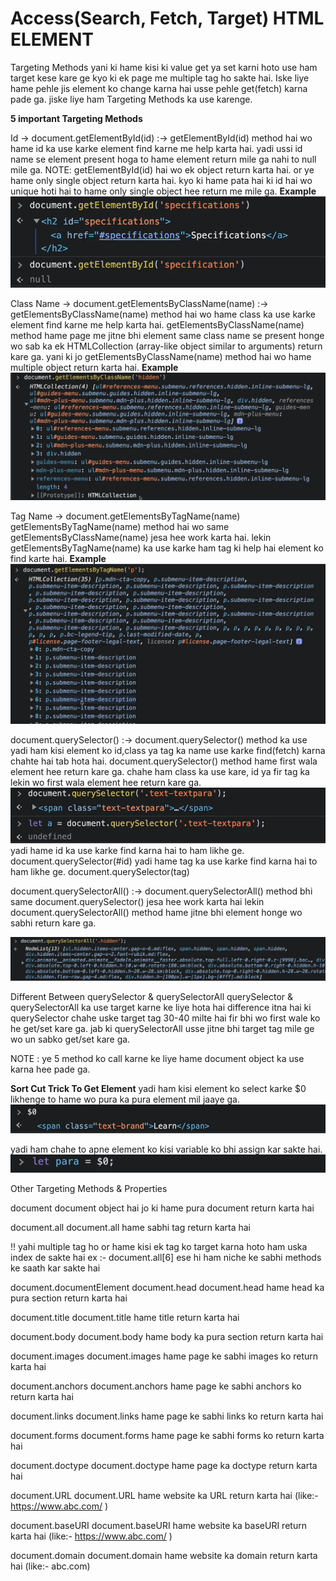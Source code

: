 # Access(Search, Fetch, Target) HTML ELEMENT

Targeting Methods yani ki hame kisi ki value get ya set karni hoto use ham target kese kare ge
kyo ki ek page me multiple tag ho sakte hai. Iske liye hame pehle jis element ko change karna hai usse pehle get(fetch) karna pade ga. jiske liye ham Targeting Methods ka use karenge.

**5 important Targeting Methods**

Id -> document.getElementById(id) :->
getElementById(id) method hai wo hame id ka use karke element find karne me help karta hai.
yadi ussi id name se element present hoga to hame element return mile ga nahi to null mile ga.
NOTE: getElementById(id) hai wo ek object return karta hai. or ye hame only single object return karta hai.
kyo ki hame pata hai ki id hai wo unique hoti hai to hame only single object hee return me mile ga.
**Example**
![alt text](images/image.png)

Class Name -> document.getElementsByClassName(name) :->
getElementsByClassName(name) method hai wo hame class ka use karke element find karne me help karta hai.
getElementsByClassName(name) method hame page me jitne bhi element same class name se present honge wo sab ka ek HTMLCollection (array-like object similar to arguments) return kare ga.
yani ki jo getElementsByClassName(name) method hai wo hame multiple object return karta hai.
**Example**
![alt text](images/image-1.png)

Tag Name -> document.getElementsByTagName(name)
getElementsByTagName(name) method hai wo same getElementsByClassName(name) jesa hee work karta hai.
lekin getElementsByTagName(name) ka use karke ham tag ki help hai element ko find karte hai.
**Example**
![alt text](images/image-2.png)

document.querySelector() :-> document.querySelector() method ka use yadi ham kisi element ko id,class ya tag ka name use karke find(fetch) karna chahte hai tab hota hai.
document.querySelector() method hame first wala element hee return kare ga.
chahe ham class ka use kare, id ya fir tag ka lekin wo first wala element hee return kare ga.
![alt text](images/image-5.png)
yadi hame id ka use karke find karna hai to ham likhe ge.
document.querySelector(#id)
yadi hame tag ka use karke find karna hai to ham likhe ge.
document.querySelector(tag)


document.querySelectorAll() :-> document.querySelectorAll() method bhi same document.querySelector() jesa hee work karta hai lekin document.querySelectorAll() method hame jitne bhi element honge wo sabhi return kare ga.

![alt text](images/image-6.png)


Different Between querySelector & querySelectorAll
querySelector & querySelectorAll ka use target karne ke liye hota hai 
difference itna hai ki querySelector chahe uske target tag 30-40 milte hai fir bhi wo first wale ko he get/set kare ga.
jab ki querySelectorAll usse jitne bhi target tag mile ge wo un sabko get/set kare ga.

NOTE : ye 5 method ko call karne ke liye hame document object ka use karna hee pade ga.


**Sort Cut Trick To Get Element**
yadi ham kisi element ko select karke $0 likhenge to hame wo pura ka pura element mil jaaye ga.
![alt text](images/image-3.png)

yadi ham chahe to apne element ko kisi variable ko bhi assign kar sakte hai.
![alt text](images/image-4.png)



Other Targeting Methods & Properties

document
document object hai jo ki hame pura document return karta hai 

document.all
document.all hame sabhi tag return karta hai


!! yahi multiple tag ho or hame kisi ek tag ko target karna hoto ham uska index de sakte hai
ex :- document.all[6]
ese hi ham niche ke sabhi methods ke saath kar sakte hai

document.documentElement
document.head
document.head hame head ka pura section return karta hai

document.title
document.title hame title return karta hai 

document.body
document.body hame body ka pura section return karta hai

document.images
document.images hame page ke sabhi images ko return karta hai

document.anchors
document.anchors hame page ke sabhi anchors ko return karta hai

document.links
document.links hame page ke sabhi links ko return karta hai

document.forms
document.forms hame page ke sabhi forms ko return karta hai

document.doctype
document.doctype hame page ka doctype return karta hai

document.URL
document.URL hame website ka URL return karta hai (like:- https://www.abc.com/ )

document.baseURI
document.baseURI hame website ka baseURI return karta hai (like:- https://www.abc.com/ )

document.domain
document.domain hame website ka domain return karta hai (like:- abc.com)